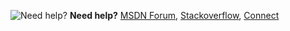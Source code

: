 <Token>![Need help?](/Image/Shiproom/needhelp_person_icon.png)  **Need help?** [MSDN Forum](https://social.msdn.microsoft.com/Forums/sqlserver/en-US/home?forum=SQLServer2016), [Stackoverflow](http://stackoverflow.com/questions/tagged/sql-server-2016), [Connect](https://connect.microsoft.com/SQLServer/Feedback)</Token>